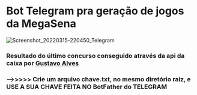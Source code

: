 # Bot Telegram pra geração de jogos da MegaSena


![Screenshot_20220315-220450_Telegram](https://user-images.githubusercontent.com/67715164/158497053-49bab816-971c-4330-8f99-5856fe36a7a7.jpg)



### Resultado do último concurso conseguido através da api da caixa por [Gustavo Alves](https://github.com/guto-alves/loterias-api)


### -->>>>> Crie um arquivo chave.txt, no mesmo diretório raiz, e USE A SUA CHAVE FEITA NO BotFather do TELEGRAM
